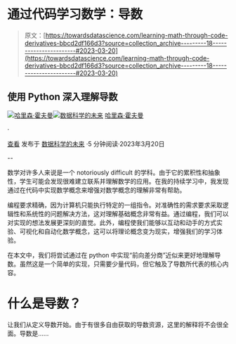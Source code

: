 # 通过代码学习数学：导数

> 原文：[https://towardsdatascience.com/learning-math-through-code-derivatives-bbcd2df166d3?source=collection_archive---------18-----------------------#2023-03-20](https://towardsdatascience.com/learning-math-through-code-derivatives-bbcd2df166d3?source=collection_archive---------18-----------------------#2023-03-20)

## 使用 Python 深入理解导数

[](https://harrisonfhoffman.medium.com/?source=post_page-----bbcd2df166d3--------------------------------)[![哈里森·霍夫曼](../Images/5eaa3e2bd0507297eb6c4a7efcf06324.png)](https://harrisonfhoffman.medium.com/?source=post_page-----bbcd2df166d3--------------------------------)[](https://towardsdatascience.com/?source=post_page-----bbcd2df166d3--------------------------------)[![数据科学的未来](../Images/a6ff2676ffcc0c7aad8aaf1d79379785.png)](https://towardsdatascience.com/?source=post_page-----bbcd2df166d3--------------------------------) [哈里森·霍夫曼](https://harrisonfhoffman.medium.com/?source=post_page-----bbcd2df166d3--------------------------------)

·

[查看](https://medium.com/m/signin?actionUrl=https%3A%2F%2Fmedium.com%2F_%2Fsubscribe%2Fuser%2F38889d0801d0&operation=register&redirect=https%3A%2F%2Ftowardsdatascience.com%2Flearning-math-through-code-derivatives-bbcd2df166d3&user=Harrison+Hoffman&userId=38889d0801d0&source=post_page-38889d0801d0----bbcd2df166d3---------------------post_header-----------) 发布于 [数据科学的未来](https://towardsdatascience.com/?source=post_page-----bbcd2df166d3--------------------------------) ·5 分钟阅读·2023年3月20日[](https://medium.com/m/signin?actionUrl=https%3A%2F%2Fmedium.com%2F_%2Fvote%2Ftowards-data-science%2Fbbcd2df166d3&operation=register&redirect=https%3A%2F%2Ftowardsdatascience.com%2Flearning-math-through-code-derivatives-bbcd2df166d3&user=Harrison+Hoffman&userId=38889d0801d0&source=-----bbcd2df166d3---------------------clap_footer-----------)

--

[](https://medium.com/m/signin?actionUrl=https%3A%2F%2Fmedium.com%2F_%2Fbookmark%2Fp%2Fbbcd2df166d3&operation=register&redirect=https%3A%2F%2Ftowardsdatascience.com%2Flearning-math-through-code-derivatives-bbcd2df166d3&source=-----bbcd2df166d3---------------------bookmark_footer-----------)

数学对许多人来说是一个 notoriously difficult 的学科。由于它的累积性和抽象性，学生可能会发现很难建立联系并理解数学的应用。在我的持续学习中，我发现通过在代码中实现数学概念来增强对数学概念的理解非常有帮助。

编程要求精确，因为计算机只能执行特定的一组指令。对准确性的需求要求采取逻辑性和系统性的问题解决方法，这对理解基础概念非常有益。通过编程，我们可以对实现的想法发展更深刻的直觉。此外，编程使我们能够以互动和动手的方式实验、可视化和自动化数学概念，这可以将理论概念变为现实，增强我们的学习体验。

在本文中，我们将尝试通过在 python 中实现“前向差分商”近似来更好地理解导数。虽然这是一个简单的实现，只需要少量代码，但它触及了导数所代表的核心内容。

# 什么是导数？

让我们从定义导数开始。由于有很多自由获取的导数资源，这里的解释将不会很全面。导数是……

